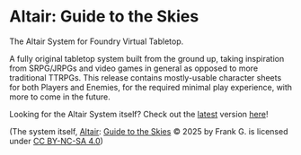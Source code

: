 # Altair: Guide to the Skies
The Altair System for Foundry Virtual Tabletop.

A fully original tabletop system built from the ground up, taking inspiration from SRPG/JRPGs and video games in general as opposed to more traditional TTRPGs. This release contains mostly-usable character sheets for both Players and Enemies, for the required minimal play experience, with more to come in the future.

Looking for the Altair System itself? Check out the [latest](https://docs.google.com/document/d/1YhQ1UVClhdySWS7zbcu6wnE5gvUzRKbWiyMK4K41uUU/edit?usp=sharing) version [here](https://docs.google.com/spreadsheets/d/1FQwGtMk7uEkQMh2-tSibECjK566u0qPiD6z4_ygd_SY/edit?usp=drive_link)!

(The system itself, [Altair](https://docs.google.com/document/d/1YhQ1UVClhdySWS7zbcu6wnE5gvUzRKbWiyMK4K41uUU/edit?usp=sharing): [Guide to the Skies](https://docs.google.com/spreadsheets/d/1FQwGtMk7uEkQMh2-tSibECjK566u0qPiD6z4_ygd_SY/edit?usp=drive_link) © 2025 by Frank G. is licensed under [CC BY-NC-SA 4.0](https://creativecommons.org/licenses/by-nc-sa/4.0/?ref=chooser-v1))